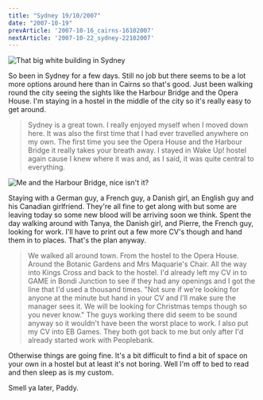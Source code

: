 ```yaml
---
title: "Sydney 19/10/2007"
date: "2007-10-19"
prevArticle: '2007-10-16_cairns-16102007'
nextArticle: '2007-10-22_sydney-22102007'
---
```

![That big white building in Sydney](/images/PA190155.JPG "That big white building in Sydney")

So been in Sydney for a few days. Still no job but there seems to be a lot more options around here than in Cairns so that's good. Just been walking round the city seeing the sights like the Harbour Bridge and the Opera House. I'm staying in a hostel in the middle of the city so it's really easy to get around.
> Sydney is a great town. I really enjoyed myself when I moved down here. It was also the first time that I had ever travelled anywhere on my own. The first time you see the Opera House and the Harbour Bridge it really takes your breath away. I stayed in Wake Up! hostel again cause I knew where it was and, as I said, it was quite central to everything.

![Me and the Harbour Bridge, nice isn't it?](/images/PA190168.JPG "Me and the Harbour Bridge, nice isn't it?")

Staying with a German guy, a French guy, a Danish girl, an English guy and his Canadian girlfriend. They're all fine to get along with but some are leaving today so some new blood will be arriving soon we think. Spent the day walking around with Tanya, the Danish girl, and Pierre, the French guy, looking for work. I'll have to print out a few more CV's though and hand them in to places. That's the plan anyway.
> We walked all around town. From the hostel to the Opera House. Around the Botanic Gardens and Mrs Maquarie's Chair. All the way into Kings Cross and back to the hostel. I'd already left my CV in to GAME in Bondi Junction to see if they had any openings and I got the line that I'd used a thousand times. "Not sure if we're looking for anyone at the minute but hand in your CV and I'll make sure the manager sees it. We will be looking for Christmas temps though so you never know." The guys working there did seem to be sound anyway so it wouldn't have been the worst place to work. I also put my CV into EB Games. They both got back to me but only after I'd already started work with Peoplebank.

Otherwise things are going fine. It's a bit difficult to find a bit of space on your own in a hostel but at least it's not boring. Well I'm off to bed to read and then sleep as is my custom.

Smell ya later,
Paddy.